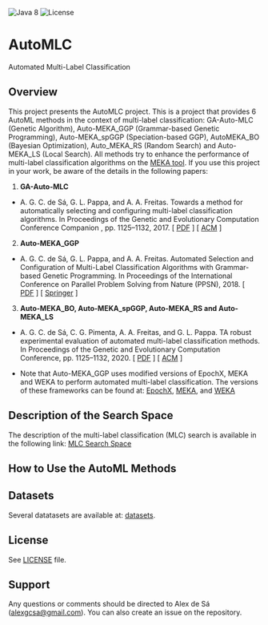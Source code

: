 ![Java 8](https://img.shields.io/badge/java-8-blue.svg) 
![License](https://img.shields.io/badge/license-GPLv3-blue.svg) 

# AutoMLC
Automated Multi-Label Classification

## **Overview**

This project presents the AutoMLC project. This is a project that provides 6 AutoML methods in the context of multi-label classification: GA-Auto-MLC (Genetic Algorithm), Auto-MEKA_GGP (Grammar-based Genetic Programming), Auto-MEKA_spGGP (Speciation-based GGP), AutoMEKA_BO (Bayesian Optimization), Auto_MEKA_RS (Random Search) and Auto-MEKA_LS (Local Search). All methods try to enhance the performance of multi-label classification algorithms on the [MEKA tool](http://waikato.github.io/meka/). If you use this project in your work, be aware of the details in the following papers:

1. **GA-Auto-MLC**

  - A. G. C. de Sá, G. L. Pappa, and A. A. Freitas. Towards a method for automatically selecting and configuring multi-label classification algorithms. In Proceedings of the Genetic and Evolutionary Computation Conference Companion , pp. 1125–1132, 2017. [ [PDF](https://www.cs.kent.ac.uk/people/staff/aaf/pub_papers.dir/GECCO-2017-ECADA-Wksp-de-Sa.pdf) ] [ [ACM](https://dl.acm.org/citation.cfm?id=3082053) ]

2. **Auto-MEKA_GGP**

  - A. G. C. de Sá, G. L. Pappa, and A. A. Freitas. Automated Selection and Configuration of Multi-Label Classification Algorithms with Grammar-based Genetic Programming. In Proceedings of the  International Conference on Parallel Problem Solving from Nature (PPSN), 2018.  [ [PDF](https://www.cs.kent.ac.uk/people/staff/aaf/pub_papers.dir/PPSN-2018-de-Sa.pdf) ] [ [Springer](https://link.springer.com/chapter/10.1007/978-3-319-99259-4_25) ]

3. **Auto-MEKA_BO, Auto-MEKA_spGGP, Auto-MEKA_RS and Auto-MEKA_LS**

  - A. G. C. de Sá, C. G. Pimenta,  A. A. Freitas, and G. L. Pappa. TA robust experimental evaluation of automated multi-label classification methods. In Proceedings of the Genetic and Evolutionary Computation Conference, pp. 1125–1132, 2020. [ [PDF](https://arxiv.org/abs/2005.08083) ] [ [ACM](https://dl.acm.org/doi/abs/10.1145/3377930.3390231) ]
  
  - Note that Auto-MEKA_GGP uses modified versions of EpochX, MEKA and WEKA to perform automated multi-label classification. The versions of these frameworks can be found  at: [EpochX](https://github.com/alexgcsa/EpochX), [MEKA](https://github.com/alexgcsa/MEKA), and [WEKA](https://github.com/alexgcsa/WEKA)
  
  

## **Description of the Search Space**

The description of the multi-label classification (MLC) search is available in the following link: [MLC Search Space](https://arxiv.org/abs/1811.11353)

## **How to Use the AutoML Methods**



## **Datasets**

Several datatasets are available at: [datasets](https://github.com/alexgcsa/AutoMLC/tree/master/datasets).

## **License**

See [LICENSE](https://github.com/alexgcsa/AutoMLC/blob/master/LICENSE) file.


## **Support**

Any questions or comments should be directed to Alex de Sá (alexgcsa@gmail.com). You can also create an issue on the repository.


